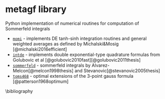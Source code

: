 # metagf library

Python implementation of numerical routines for computation of Sommerfeld integrals

* [``momi``](reference/metagf/momi.md) - implements DE tanh-sinh integration routines and general weighted averages as defined by Michalski&Mosig [@michalski2016efficient]
* [``intde``](reference/metagf/intde.md) - implements double exponential-type quadrature formulas from Golubovic et al [@golubovic2010fast][@golubovic2011thesis]
* [``sommerfeld``](reference/metagf/sommerfeld.md) - sommerfeld integrals by Alvarez-Melcon[@melcon1998thesis] and Stevanovic[@stevanovic2005thesis]
* [``toms468``](reference/metagf/toms468.md) - optimal
    extensions of the 3-point gauss formula [@patterson1968optimum]

\bibliography